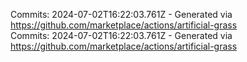 Commits: 2024-07-02T16:22:03.761Z - Generated via https://github.com/marketplace/actions/artificial-grass
<br>
Commits: 2024-07-02T16:22:03.761Z - Generated via https://github.com/marketplace/actions/artificial-grass
<br>
